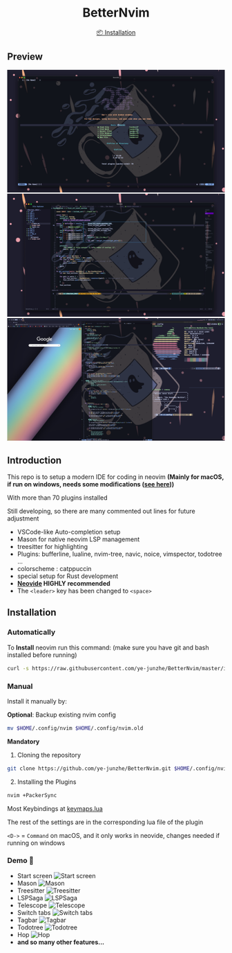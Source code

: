 <div align="center">
 <h1> BetterNvim </h1>
 <a href="https://github.com/ye-junzhe/BetterNvim/#Installation">📦 Installation</a>
</div>

## Preview

![BetterNvim Dashboard](./pic/Dashboard.png)
![BetterNvim Demo](./pic/Coding.png)
![BetterNvim with other apps](./pic/Desktop.png)

## Introduction

This repo is to setup a modern IDE for coding in neovim **(Mainly for macOS, if run on windows, needs some modifications ([see here](https://github.com/ye-junzhe/BetterNvim#:~:text=%3CD%2D%3E%20%3D%20Command%20on%20macOS%2C%20and%20it%20only%20works%20in%20neovide%2C%20changes%20needed%20if%20running%20on%20windows)))**

With more than 70 plugins installed

Still developing, so there are many commented out lines for future adjustment

- VSCode-like Auto-completion setup
- Mason for native neovim LSP management
- treesitter for highlighting
- Plugins: bufferline, lualine, nvim-tree, navic, noice, vimspector, todotree ...
- colorscheme : catppuccin
- special setup for Rust development
- **[Neovide](https://neovide.dev/) HIGHLY recommended**
- The `<leader>` key has been changed to `<space>`

## Installation

### Automatically

To **Install** neovim run this command:
(make sure you have git and bash installed before running)

```bash
curl -s https://raw.githubusercontent.com/ye-junzhe/BetterNvim/master/install.sh | bash -s
```

### Manual

Install it manually by:

**Optional**: Backup existing nvim config

```bash
mv $HOME/.config/nvim $HOME/.config/nvim.old
```

**Mandatory**

1. Cloning the repository

```bash
git clone https://github.com/ye-junzhe/BetterNvim.git $HOME/.config/nvim
```

2. Installing the Plugins

```bash
nvim +PackerSync
```

Most Keybindings at [keymaps.lua](https://github.com/ye-junzhe/BetterNvim/blob/master/lua/Junzhe/core/keymaps.lua)

The rest of the settings are in the corresponding lua file of the plugin

`<D->` = `Command` on macOS, and it only works in neovide, changes needed if running on windows

### Demo 🎥

- Start screen
  ![Start screen](./video/Start.gif)
- Mason
  ![Mason](./video/Mason_for_lsp.gif)
- Treesitter
  ![Treesitter](./video/Treesitter_for_highlight.gif)
- LSPSaga
  ![LSPSaga](./video/LSPSaga.gif)
- Telescope
  ![Telescope](./video/Telescope.gif)
- Switch tabs
  ![Switch tabs](./video/Switch_between_tabs.gif)
- Tagbar
  ![Tagbar](./video/Tagbar.gif)
- Todotree
  ![Todotree](./video/TodoTree.gif)
- Hop
  ![Hop](./video/Hop.gif)
- **and so many other features...**
